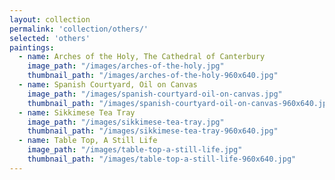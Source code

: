 ```yaml
---
layout: collection
permalink: 'collection/others/'
selected: 'others'
paintings:
  - name: Arches of the Holy, The Cathedral of Canterbury
    image_path: "/images/arches-of-the-holy.jpg"
    thumbnail_path: "/images/arches-of-the-holy-960x640.jpg"
  - name: Spanish Courtyard, Oil on Canvas
    image_path: "/images/spanish-courtyard-oil-on-canvas.jpg"
    thumbnail_path: "/images/spanish-courtyard-oil-on-canvas-960x640.jpg"
  - name: Sikkimese Tea Tray
    image_path: "/images/sikkimese-tea-tray.jpg"
    thumbnail_path: "/images/sikkimese-tea-tray-960x640.jpg"
  - name: Table Top, A Still Life
    image_path: "/images/table-top-a-still-life.jpg"
    thumbnail_path: "/images/table-top-a-still-life-960x640.jpg"
---
```

